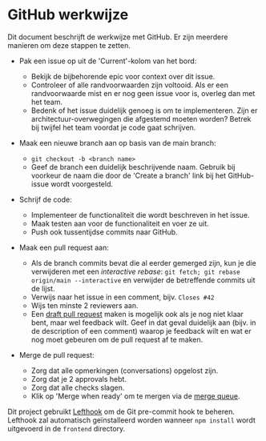 # GitHub werkwijze

Dit document beschrijft de werkwijze met GitHub.
Er zijn meerdere manieren om deze stappen te zetten. 

- Pak een issue op uit de 'Current'-kolom van het bord:
    - Bekijk de bijbehorende epic voor context over dit issue.
    - Controleer of alle randvoorwaarden zijn voltooid. Als er een randvoorwaarde
      mist en er nog geen issue voor is, overleg dan met het team.
    - Bedenk of het issue duidelijk genoeg is om te implementeren.
      Zijn er architectuur-overwegingen die afgestemd moeten worden?
      Betrek bij twijfel het team voordat je code gaat schrijven.

- Maak een nieuwe branch aan op basis van de main branch:
    - `git checkout -b <branch name>`
    - Geef de branch een duidelijk beschrijvende naam.
      Gebruik bij voorkeur de naam die door de 'Create a branch'
      link bij het GitHub-issue wordt voorgesteld.

- Schrijf de code:
    - Implementeer de functionaliteit die wordt beschreven in het issue.
    - Maak testen aan voor de functionaliteit en voer ze uit.
    - Push ook tussentijdse commits naar GitHub.

- Maak een pull request aan:
    - Als de branch commits bevat die al eerder gemerged zijn, kun je die verwijderen met een _interactive rebase_:
      `git fetch; git rebase origin/main --interactive` en verwijder de betreffende commits uit de lijst.
    - Verwijs naar het issue in een comment, bijv. `Closes #42`
    - Wijs ten minste 2 reviewers aan.
    - Een [draft pull request] maken is mogelijk ook als je nog niet klaar bent, maar wel feedback wilt.
      Geef in dat geval duidelijk aan (bijv. in de description of een comment) waarop je feedback wilt
      en wat er nog moet gebeuren om de pull request af te maken.

- Merge de pull request:
    - Zorg dat alle opmerkingen (conversations) opgelost zijn.
    - Zorg dat je 2 approvals hebt.
    - Zorg dat alle checks slagen.
    - Klik op 'Merge when ready' om te mergen via de [merge queue].

Dit project gebruikt [Lefthook] om de Git pre-commit hook te beheren. Lefthook zal
automatisch geïnstalleerd worden wanneer `npm install` wordt uitgevoerd in de `frontend`
directory.

[draft pull request]: https://docs.github.com/en/pull-requests/collaborating-with-pull-requests/proposing-changes-to-your-work-with-pull-requests/about-pull-requests#draft-pull-requests
[Lefthook]: https://github.com/evilmartians/lefthook
[merge queue]: https://docs.github.com/en/pull-requests/collaborating-with-pull-requests/incorporating-changes-from-a-pull-request/merging-a-pull-request-with-a-merge-queue
